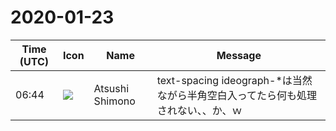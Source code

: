 # 2020-01-23

|Time (UTC)|Icon|Name|Message|
|---|---|---|---|
|06:44|![](https://secure.gravatar.com/avatar/3f82b853a23d9a6d1ce612d83f3a3a54.jpg?s=72&d=https%3A%2F%2Fa.slack-edge.com%2Fdf10d%2Fimg%2Favatars%2Fava_0008-72.png)|Atsushi Shimono|text-spacing ideograph-*は当然ながら半角空白入ってたら何も処理されない、、か、ｗ|
